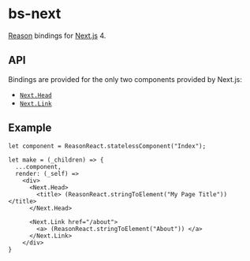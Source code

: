 # bs-next

[Reason](https://reasonml.github.io) bindings for
[Next.js](https://github.com/zeit/next.js) 4.

## API

Bindings are provided for the only two components provided by Next.js:

* [`Next.Head`](https://github.com/zeit/next.js/tree/4.1.4#populating-head)
* [`Next.Link`](https://github.com/zeit/next.js/tree/4.1.4#with-link)

## Example

```reason
let component = ReasonReact.statelessComponent("Index");

let make = (_children) => {
  ...component,
  render: (_self) =>
    <div>
      <Next.Head>
        <title> (ReasonReact.stringToElement("My Page Title")) </title>
      </Next.Head>

      <Next.Link href="/about">
        <a> (ReasonReact.stringToElement("About")) </a>
      </Next.Link>
    </div>
}
```
